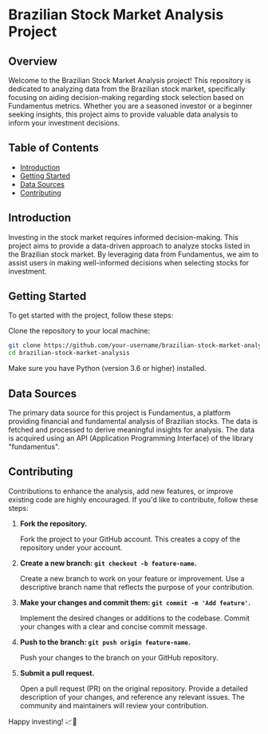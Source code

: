 # Brazilian Stock Market Analysis Project

## Overview

Welcome to the Brazilian Stock Market Analysis project! This repository is dedicated to analyzing data from the Brazilian stock market, specifically focusing on aiding decision-making regarding stock selection based on Fundamentus metrics. Whether you are a seasoned investor or a beginner seeking insights, this project aims to provide valuable data analysis to inform your investment decisions.

## Table of Contents

- [Introduction](#introduction)
- [Getting Started](#getting-started)
- [Data Sources](#data-sources)
- [Contributing](#contributing)

## Introduction

Investing in the stock market requires informed decision-making. This project aims to provide a data-driven approach to analyze stocks listed in the Brazilian stock market. By leveraging data from Fundamentus, we aim to assist users in making well-informed decisions when selecting stocks for investment.

## Getting Started

To get started with the project, follow these steps:

Clone the repository to your local machine:

```bash
git clone https://github.com/your-username/brazilian-stock-market-analysis.git
cd brazilian-stock-market-analysis
```

Make sure you have Python (version 3.6 or higher) installed.

## Data Sources

The primary data source for this project is Fundamentus, a platform providing financial and fundamental analysis of Brazilian stocks. The data is fetched and processed to derive meaningful insights for analysis. The data is acquired using an API (Application Programming Interface) of the library "fundamentus".

## Contributing

Contributions to enhance the analysis, add new features, or improve existing code are highly encouraged. If you'd like to contribute, follow these steps:

1. **Fork the repository.**
   
   Fork the project to your GitHub account. This creates a copy of the repository under your account.

2. **Create a new branch: `git checkout -b feature-name`.**
   
   Create a new branch to work on your feature or improvement. Use a descriptive branch name that reflects the purpose of your contribution.

3. **Make your changes and commit them: `git commit -m 'Add feature'`.**
   
   Implement the desired changes or additions to the codebase. Commit your changes with a clear and concise commit message.

4. **Push to the branch: `git push origin feature-name`.**
   
   Push your changes to the branch on your GitHub repository.

5. **Submit a pull request.**
   
   Open a pull request (PR) on the original repository. Provide a detailed description of your changes, and reference any relevant issues. The community and maintainers will review your contribution.


Happy investing! 📈🚀





